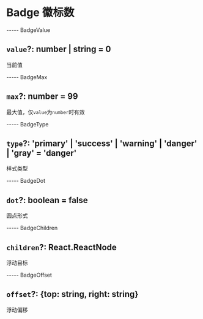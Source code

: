 # Badge 徽标数

----- BadgeValue

## `value`?: number | string = 0

当前值

----- BadgeMax

## `max`?: number = 99

最大值，仅`value`为`number`时有效

----- BadgeType

## `type`?: 'primary' | 'success' | 'warning' | 'danger' | 'gray' = 'danger'

样式类型

----- BadgeDot

## `dot`?: boolean = false

圆点形式

----- BadgeChildren

## `children`?: React.ReactNode

浮动目标

----- BadgeOffset

## `offset`?: {top: string, right: string}

浮动偏移

